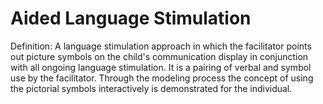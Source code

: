 # Aided Language Stimulation

Definition: A language stimulation approach in which the facilitator points out picture symbols on the child's communication display in conjunction with all ongoing language stimulation. It is a pairing of verbal and symbol use by the facilitator. Through the modeling process the concept of using the pictorial symbols interactively is demonstrated for the individual.